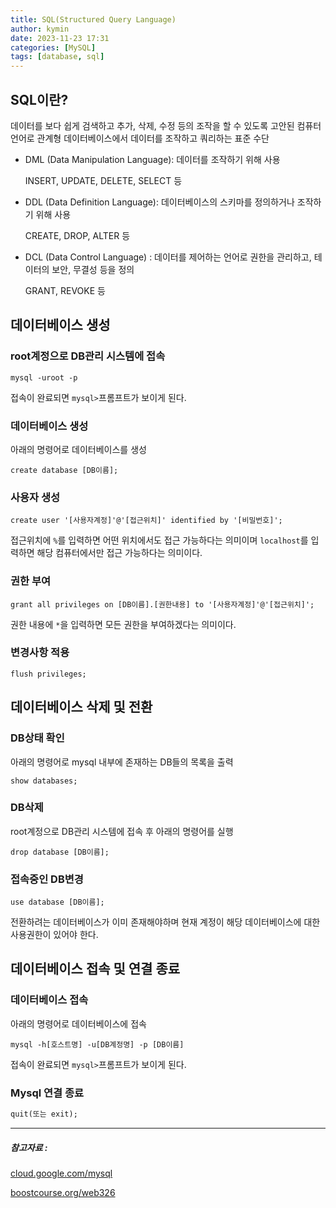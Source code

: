 ```yaml
---
title: SQL(Structured Query Language)
author: kymin
date: 2023-11-23 17:31
categories: [MySQL]
tags: [database, sql]
---
```



## SQL이란?

데이터를 보다 쉽게 검색하고 추가, 삭제, 수정 등의 조작을 할 수 있도록 고안된 컴퓨터 언어로 관계형 데이터베이스에서 데이터를 조작하고 쿼리하는 표준 수단

- DML (Data Manipulation Language): 데이터를 조작하기 위해 사용

  INSERT, UPDATE, DELETE, SELECT 등

- DDL (Data Definition Language): 데이터베이스의 스키마를 정의하거나 조작하기 위해 사용

  CREATE, DROP, ALTER 등

- DCL (Data Control Language) : 데이터를 제어하는 언어로 권한을 관리하고, 테이터의 보안, 무결성 등을 정의

  GRANT, REVOKE 등

## 데이터베이스 생성

### root계정으로 DB관리 시스템에 접속

```shell
mysql -uroot -p
```

접속이 완료되면 `mysql>`프롬프트가 보이게 된다.

### 데이터베이스 생성

아래의 명령어로 데이터베이스를 생성

```shell
create database [DB이름];
```

### 사용자 생성

```shell
create user '[사용자계정]'@'[접근위치]' identified by '[비밀번호]';
```

접근위치에 `%`를 입력하면 어떤 위치에서도 접근 가능하다는 의미이며 `localhost`를 입력하면 해당 컴퓨터에서만 접근 가능하다는 의미이다.

### 권한 부여

```shell
grant all privileges on [DB이름].[권한내용] to '[사용자계정]'@'[접근위치]';
```

권한 내용에 `*`을 입력하면 모든 권한을 부여하겠다는 의미이다.

### 변경사항 적용

```shell
flush privileges;
```

## 데이터베이스 삭제 및 전환

### DB상태 확인

아래의 명령어로 mysql 내부에 존재하는 DB들의 목록을 출력

```shell
show databases;
```

### DB삭제

root계정으로 DB관리 시스템에 접속 후 아래의 명령어를 실행

```shell
drop database [DB이름];
```

### 접속중인 DB변경

```shell
use database [DB이름];
```

전환하려는 데이터베이스가 이미 존재해야하며 현재 계정이 해당 데이터베이스에 대한 사용권한이 있어야 한다.

## 데이터베이스 접속 및 연결 종료

### 데이터베이스 접속

아래의 명령어로 데이터베이스에 접속

```shell
mysql -h[호스트명] -u[DB계정명] -p [DB이름]
```

접속이 완료되면 `mysql>`프롬프트가 보이게 된다.

### Mysql 연결 종료

```sql
quit(또는 exit);
```



-----

##### 참고자료 : 

[cloud.google.com/mysql](https://cloud.google.com/mysql?hl=ko)

[boostcourse.org/web326](https://www.boostcourse.org/web326/)

